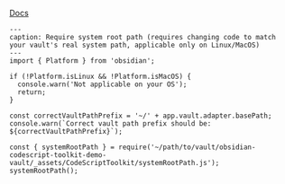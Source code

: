 [Docs](https://github.com/mnaoumov/obsidian-codescript-toolkit/blob/main/docs/system-root-path.md)

```code-button
---
caption: Require system root path (requires changing code to match your vault's real system path, applicable only on Linux/MacOS)
---
import { Platform } from 'obsidian';

if (!Platform.isLinux && !Platform.isMacOS) {
  console.warn('Not applicable on your OS');
  return;
}

const correctVaultPathPrefix = '~/' + app.vault.adapter.basePath;
console.warn(`Correct vault path prefix should be: ${correctVaultPathPrefix}`);

const { systemRootPath } = require('~/path/to/vault/obsidian-codescript-toolkit-demo-vault/_assets/CodeScriptToolkit/systemRootPath.js');
systemRootPath();
```
